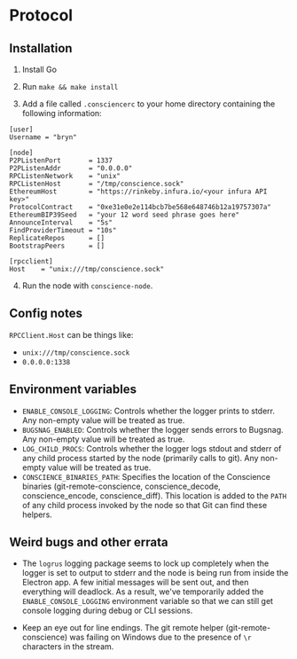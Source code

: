 
# Protocol

## Installation

1. Install Go

2. Run `make && make install`

3. Add a file called `.consciencerc` to your home directory containing the following information:

```
[user]
Username = "bryn"

[node]
P2PListenPort       = 1337
P2PListenAddr       = "0.0.0.0"
RPCListenNetwork    = "unix"
RPCListenHost       = "/tmp/conscience.sock"
EthereumHost        = "https://rinkeby.infura.io/<your infura API key>"
ProtocolContract    = "0xe31e0e2e114bcb7be568e648746b12a19757307a"
EthereumBIP39Seed   = "your 12 word seed phrase goes here"
AnnounceInterval    = "5s"
FindProviderTimeout = "10s"
ReplicateRepos      = []
BootstrapPeers      = []

[rpcclient]
Host    = "unix:///tmp/conscience.sock"
```

4. Run the node with `conscience-node`.

## Config notes

`RPCClient.Host` can be things like:
- `unix:///tmp/conscience.sock`
- `0.0.0.0:1338`

## Environment variables

- `ENABLE_CONSOLE_LOGGING`: Controls whether the logger prints to stderr.  Any non-empty value will be treated as true.
- `BUGSNAG_ENABLED`: Controls whether the logger sends errors to Bugsnag.  Any non-empty value will be treated as true.
- `LOG_CHILD_PROCS`: Controls whether the logger logs stdout and stderr of any child process started by the node (primarily calls to git).  Any non-empty value will be treated as true.
- `CONSCIENCE_BINARIES_PATH`: Specifies the location of the Conscience binaries (git-remote-conscience, conscience_decode, conscience_encode, conscience_diff).  This location is added to the `PATH` of any child process invoked by the node so that Git can find these helpers.

## Weird bugs and other errata

- The `logrus` logging package seems to lock up completely when the logger is set to output to stderr and the node is being run from inside the Electron app.  A few initial messages will be sent out, and then everything will deadlock.  As a result, we've temporarily added the `ENABLE_CONSOLE_LOGGING` environment variable so that we can still get console logging during debug or CLI sessions.

- Keep an eye out for line endings.  The git remote helper (git-remote-conscience) was failing on Windows due to the presence of `\r` characters in the stream.



